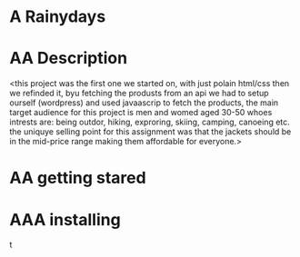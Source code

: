 # A Rainydays

# AA Description
<this project was the first one we started on, with just polain html/css then we refinded it, byu fetching the produsts from an api we had to setup ourself (wordpress) and used javaascrip to fetch the products, the main target audience for this project is men and womed aged 30-50 whoes intrests are: being outdor, hiking, exproring, skiing, camping, canoeing etc. the uniquye selling point for this assignment was that the jackets should be in the mid-price range making them affordable for everyone.>

# AA getting stared
# AAA installing
t
